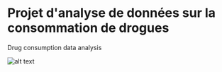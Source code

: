 # Projet d'analyse de données sur la consommation de drogues
Drug consumption data analysis

![alt text](https://www.pourquoidocteur.fr/media/article/thunbs/uploded_istock-817839096-1538323443-1540667498.jpg)
